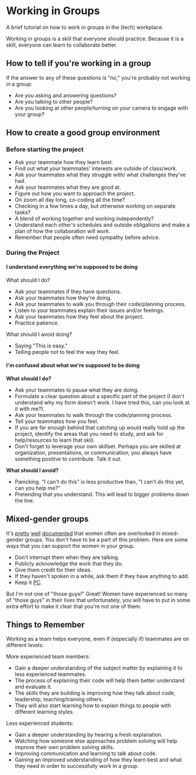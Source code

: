 # Working in Groups

A brief tutorial on how to work in groups in the (tech) workplace.

Working in groups is a skill that everyone should practice. Because it is a skill, everyone can learn to collaborate better.

## How to tell if you're working in a group

If the answer to any of these questions is "no," you're probably not working in a group:

- Are you asking and answering questions?
- Are you talking to other people?
- Are you looking at other people/turning on your camera to engage with your group?

## How to create a good group environment

### Before starting the project

- Ask your teammate how they learn best.
- Find out what your teammates' interests are outside of class/work.
- Ask your teammates what they struggle with/ what challenges they've had.
- Ask your teammates what they are good at.
- Figure out how you want to approach the project.
- On zoom all day long, co-coding all the time?
- Checking in a few times a day, but otherwise working on separate tasks?
- A blend of working together and working independently?
- Understand each other's schedules and outside obligations and make a plan of how the collaboration will work.
- Remember that people often need sympathy before advice.

### During the Project

#### I understand everything we're supposed to be doing

What should I do?

- Ask your teammates if they have questions.
- Ask your teammates how they're doing.
- Ask your teammates to walk you through their code/planning process.
- Listen to your teammates explain their issues and/or feelings.
- Ask your teammates how they feel about the project.
- Practice patience.

What should I avoid doing?

- Saying "This is easy."
- Telling people not to feel the way they feel.

#### I'm confused about what we're supposed to be doing

**What should I do?**

- Ask your teammates to pause what they are doing.
- Formulate a clear question about a specific part of the project (I don't understand why my form doesn't work. I have tried this, can you look at it with me?).
- Ask your teammates to walk through the code/planning process.
- Tell your teammates how you feel.
- If you are far enough behind that catching up would really hold up the project, identify the areas that you need to study, and ask for help/resources to learn that skill.
- Don't forget to leverage your own skillset. Perhaps you are skilled at organization, presentations, or communication, you always have something positive to contribute. Talk it out.

**What should I avoid?**

- Panicking. "I can't do this" is less productive than, "I can't do this yet, can you help me?"
- Pretending that you understand. This will lead to bigger problems down the line.

## Mixed-gender groups

It's [pretty](http://www.jstor.org/stable/2779483?seq=1#page_scan_tab_contents)
[well](http://psycnet.apa.org/journals/apl/84/4/620/)
[documented](http://onlinelibrary.wiley.com/doi/10.1111/0022-4537.00233/abstract;jsessionid=DDF6B475A5ADE1E94547F07AD9943C5A.f02t02)
that women often are overlooked in mixed-gender groups. You don't have to be a part of this problem. Here are some ways that you can support the women in your group.

- Don't interrupt them when they are talking.
- Publicly acknowledge the work that they do.
- Give them credit for their ideas.
- If they haven't spoken in a while, ask them if they have anything to add.
- Keep it [PC](http://www.npr.org/2014/12/18/371737257/when-working-in-mixed-groups-staying-p-c-boosts-productivity).

But I'm not one of "those guys!" Great! Women have experienced so many of "those guys" in their lives that unfortunately, you will have to put in some extra effort to make it clear that you're not one of them.

## Things to Remember

Working as a team helps everyone, even if (especially if) teammates are on different levels:

More experienced team members:

- Gain a deeper understanding of the subject matter by explaining it to less experienced teammates.
- The process of explaining their code will help them better understand and evaluate it.
- The skills they are building is improving how they talk about code, leadership, teaching/training others.
- They will also start learning how to explain things to people with different learning styles.

Less experienced students:

- Gain a deeper understanding by hearing a fresh explanation.
- Watching how someone else approaches problem solving will help improve their own problem solving skills.
- Improving communication and learning to talk about code.
- Gaining an improved understanding of how they learn best and what they need in order to successfully work in a group.
